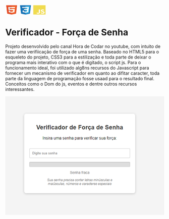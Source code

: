 <div>
    <img align="center" alt="HTML" height="30" width="40" src="https://raw.githubusercontent.com/devicons/devicon/master/icons/html5/html5-original.svg">
    <img align="center" alt="CSS" height="30" width="40" src="https://raw.githubusercontent.com/devicons/devicon/master/icons/css3/css3-original.svg">
    <img align="center" alt="Js" height="30" width="40" src="https://raw.githubusercontent.com/devicons/devicon/master/icons/javascript/javascript-plain.svg">
</div>

# Verificador - Força de Senha

<p>
  Projeto desenvolvido pelo canal Hora de Codar no youtube, com intuito de fazer uma verifiicação de força de uma senha. Baseado no HTML5 para o esqueleto do projeto, CSS3 para a estilização e toda parte de deixar o programa mais interativo com o que é digitado, o script js. Para o funcionamento ideal, foi utilizado alg8ns recursos do Javascript para fornecer um mecanismo de verificador em quanto ao difitar caracter, toda parte da linguagem de programação fosse usaad para o resultado final. Conceitos como o Dom do js, eventos e dentre outros recursos interessantes.
</p>

<img src="./Assets/img/print0.png">
